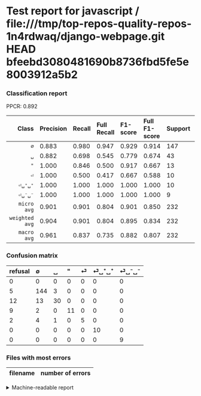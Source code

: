 # Test report for javascript / file:///tmp/top-repos-quality-repos-1n4rdwaq/django-webpage.git HEAD bfeebd3080481690b8736fbd5fe5e8003912a5b2

### Classification report

PPCR: 0.892

| Class | Precision | Recall | Full Recall | F1-score | Full F1-score | Support | Full Support | PPCR |
|------:|:----------|:-------|:------------|:---------|:---------|:--------|:-------------|:-----|
| `∅` | 0.883| 0.980| 0.947| 0.929| 0.914| 147| 152| 0.967 |
| `␣` | 0.882| 0.698| 0.545| 0.779| 0.674| 43| 55| 0.782 |
| `"` | 1.000| 0.846| 0.500| 0.917| 0.667| 13| 22| 0.591 |
| `⏎` | 1.000| 0.500| 0.417| 0.667| 0.588| 10| 12| 0.833 |
| `⏎␣⁺␣⁺` | 1.000| 1.000| 1.000| 1.000| 1.000| 10| 10| 1.000 |
| `⏎␣⁻␣⁻` | 1.000| 1.000| 1.000| 1.000| 1.000| 9| 9| 1.000 |
| `micro avg` | 0.901| 0.901| 0.804| 0.901| 0.850| 232| 260| 0.892 |
| `weighted avg` | 0.904| 0.901| 0.804| 0.895| 0.834| 232| 260| 0.892 |
| `macro avg` | 0.961| 0.837| 0.735| 0.882| 0.807| 232| 260| 0.892 |

### Confusion matrix

|refusal|  ∅| ␣| "| ⏎| ⏎␣⁺␣⁺| ⏎␣⁻␣⁻| 
|:---|:---|:---|:---|:---|:---|:---|
|0 |0 |0 |0 |0 |0 |0 |
|5 |144 |3 |0 |0 |0 |0 |
|12 |13 |30 |0 |0 |0 |0 |
|9 |2 |0 |11 |0 |0 |0 |
|2 |4 |1 |0 |5 |0 |0 |
|0 |0 |0 |0 |0 |10 |0 |
|0 |0 |0 |0 |0 |0 |9 |

### Files with most errors

| filename | number of errors|
|:----:|:-----|

<details>
    <summary>Machine-readable report</summary>
```json
{
  "cl_report": {"\"": {"f1-score": 0.9166666666666666, "precision": 1.0, "recall": 0.8461538461538461, "support": 13}, "macro avg": {"f1-score": 0.8819310617697713, "precision": 0.9609647539997593, "recall": 0.8372366835821986, "support": 232}, "micro avg": {"f1-score": 0.9008620689655172, "precision": 0.9008620689655172, "recall": 0.9008620689655172, "support": 232}, "weighted avg": {"f1-score": 0.8950757274797875, "precision": 0.9043370997648054, "recall": 0.9008620689655172, "support": 232}, "\u2205": {"f1-score": 0.9290322580645161, "precision": 0.8834355828220859, "recall": 0.9795918367346939, "support": 147}, "\u23ce": {"f1-score": 0.6666666666666666, "precision": 1.0, "recall": 0.5, "support": 10}, "\u23ce\u2423\u207a\u2423\u207a": {"f1-score": 1.0, "precision": 1.0, "recall": 1.0, "support": 10}, "\u23ce\u2423\u207b\u2423\u207b": {"f1-score": 1.0, "precision": 1.0, "recall": 1.0, "support": 9}, "\u2423": {"f1-score": 0.7792207792207793, "precision": 0.8823529411764706, "recall": 0.6976744186046512, "support": 43}},
  "cl_report_full": {"\"": {"f1-score": 0.6666666666666666, "precision": 1.0, "recall": 0.5, "support": 22}, "macro avg": {"f1-score": 0.8072241630734691, "precision": 0.9609647539997593, "recall": 0.7349149388623072, "support": 260}, "micro avg": {"f1-score": 0.8495934959349594, "precision": 0.9008620689655172, "recall": 0.8038461538461539, "support": 260}, "weighted avg": {"f1-score": 0.8337521940496163, "precision": 0.9069677705910113, "recall": 0.8038461538461539, "support": 260}, "\u2205": {"f1-score": 0.9142857142857141, "precision": 0.8834355828220859, "recall": 0.9473684210526315, "support": 152}, "\u23ce": {"f1-score": 0.5882352941176471, "precision": 1.0, "recall": 0.4166666666666667, "support": 12}, "\u23ce\u2423\u207a\u2423\u207a": {"f1-score": 1.0, "precision": 1.0, "recall": 1.0, "support": 10}, "\u23ce\u2423\u207b\u2423\u207b": {"f1-score": 1.0, "precision": 1.0, "recall": 1.0, "support": 9}, "\u2423": {"f1-score": 0.6741573033707865, "precision": 0.8823529411764706, "recall": 0.5454545454545454, "support": 55}},
  "ppcr": 0.8923076923076924
}
```
</details>
